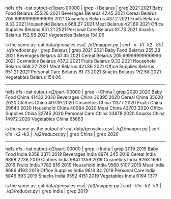 hdfs dfs -cat output-q1/part-00000 | grep -i Belarus | grep 2021
2021	Baby Food	Belarus	255.28
2021	Beverages	Belarus	47.45
2021	Cereal	Belarus	205.69999999999996
2021	Cosmetics	Belarus	437.2
2021	Fruits	Belarus	9.33
2021	Household	Belarus	668.27
2021	Meat	Belarus	421.89
2021	Office Supplies	Belarus	651.21
2021	Personal Care	Belarus	81.73
2021	Snacks	Belarus	152.58
2021	Vegetables	Belarus	154.06

is the same as:
cat data/geosales.csv| ./q1/mapper.py | sort -n -k1 -k2 -k3 | ./q1/reducer.py | grep Belarus | grep 2021
2021	Baby Food	Belarus	255.28
2021	Beverages	Belarus	47.45
2021	Cereal	Belarus	205.69999999999996
2021	Cosmetics	Belarus	437.2
2021	Fruits	Belarus	9.33
2021	Household	Belarus	668.27
2021	Meat	Belarus	421.89
2021	Office Supplies	Belarus	651.21
2021	Personal Care	Belarus	81.73
2021	Snacks	Belarus	152.58
2021	Vegetables	Belarus	154.06

------
hdfs dfs -cat output-q2/part-00000 | grep -i China | grep 2020
2020	Baby Food	China	41432
2020	Beverages	China	30895
2020	Cereal	China	35020
2020	Clothes	China	49739
2020	Cosmetics	China	11377
2020	Fruits	China	29640
2020	Household	China	40984
2020	Meat	China	42703
2020	Office Supplies	China	32745
2020	Personal Care	China	33878
2020	Snacks	China	14972
2020	Vegetables	China	65663

is the same as the output of:
cat data/geosales.csv| ./q2/mapper.py | sort -k1n -k2 -k3 | ./q2/reducer.py | grep China | grep 2020


---
hdfs dfs -cat output-q3/part-00000 | grep -i India | grep 2019
2019	Baby Food	India	9358	3371
2019	Beverages	India	8974	345
2019	Cereal	India	8898	2238
2019	Clothes	India	9841	1359
2019	Cosmetics	India	9293	1690
2019	Fruits	India	7782	816
2019	Household	India	9560	5107
2019	Meat	India	8686	4193
2019	Office Supplies	India	9618	84
2019	Personal Care	India	5846	693
2019	Snacks	India	9552	4151
2019	Vegetables	India	6194	1377

is the same as:
cat data/geosales.csv| ./q3/mapper.py | sort -k1n -k2 -k3 | ./q3/reducer.py | grep India | grep 2019
